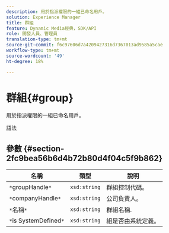 ```yaml
---
description: 用於指派權限的一組已命名用戶。
solution: Experience Manager
title: 群組
feature: Dynamic Media經典，SDK/API
role: 開發人員、管理員
translation-type: tm+mt
source-git-commit: f6c97606d7a4209427316d7367013ad9585a5cae
workflow-type: tm+mt
source-wordcount: '49'
ht-degree: 18%

---
```



# 群組{#group}

用於指派權限的一組已命名用戶。

語法

## 參數 {#section-2fc9bea56b6d4b72b80d4f04c5f9b862}

| 名稱 | 類型 | 說明 |
|---|---|---|
| `*`groupHandle`*` | `xsd:string` | 群組控制代碼。 |
| `*`companyHandle`*` | `xsd:string` | 公司負責人。 |
| `*`名稱`*` | `xsd:string` | 群組名稱. |
| `*`is SystemDefined`*` | `xsd:string` | 組是否由系統定義。 |

